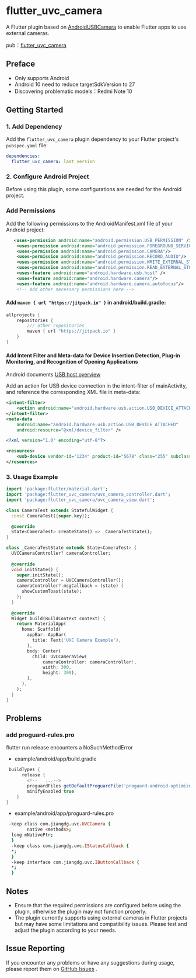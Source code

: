 # flutter_uvc_camera

A Flutter plugin based on [AndroidUSBCamera](https://github.com/jiangdongguo/AndroidUSBCamera) to enable Flutter apps to use external cameras.

pub：[flutter_uvc_camera](https://pub.dev/packages/flutter_uvc_camera)

## Preface 
- Only supports Android
- Android 10 need to reduce targetSdkVersion to 27
- Discovering problematic models：Redmi Note 10 

## Getting Started

### 1. Add Dependency

Add the `flutter_uvc_camera` plugin dependency to your Flutter project's `pubspec.yaml` file:

```yaml
dependencies:
  flutter_uvc_camera: last_version
```


### 2. Configure Android Project
Before using this plugin, some configurations are needed for the Android project.

### Add Permissions
Add the following permissions to the AndroidManifest.xml file of your Android project:
```xml
   <uses-permission android:name="android.permission.USB_PERMISSION" />
    <uses-permission android:name="android.permission.FOREGROUND_SERVICE" />
    <uses-permission android:name="android.permission.CAMERA"/>
    <uses-permission android:name="android.permission.RECORD_AUDIO"/>
    <uses-permission android:name="android.permission.WRITE_EXTERNAL_STORAGE"/>
    <uses-permission android:name="android.permission.READ_EXTERNAL_STORAGE"/>
    <uses-feature android:name="android.hardware.usb.host" />
    <uses-feature android:name="android.hardware.camera"/>
    <uses-feature android:name="android.hardware.camera.autofocus"/>
    <!-- Add other necessary permissions here -->
```

#### Add `maven { url "https://jitpack.io" }` in android/build.gradle:

```gradle
allprojects {
    repositories {
        /// other repositories
        maven { url "https://jitpack.io" }
    }
}
```

#### Add Intent Filter and Meta-data for Device Insertion Detection, Plug-in Monitoring, and Recognition of Opening Applications

Android documents [USB host overview](https://developer.android.google.cn/develop/connectivity/usb/host?hl=en)

Add an action for USB device connection in the intent-filter of mainActivity, and reference the corresponding XML file in meta-data:

```xml
<intent-filter>
    <action android:name="android.hardware.usb.action.USB_DEVICE_ATTACHED" />
</intent-filter>
<meta-data
    android:name="android.hardware.usb.action.USB_DEVICE_ATTACHED"
    android:resource="@xml/device_filter" />
```

```device_filter.xml
<?xml version="1.0" encoding="utf-8"?>

<resources>
    <usb-device vendor-id="1234" product-id="5678" class="255" subclass="66" protocol="1" />
</resources>
```

### 3. Usage Example

```dart
import 'package:flutter/material.dart';
import 'package:flutter_uvc_camera/uvc_camera_controller.dart';
import 'package:flutter_uvc_camera/uvc_camera_view.dart';

class CameraTest extends StatefulWidget {
  const CameraTest({super.key});

  @override
  State<CameraTest> createState() => _CameraTestState();
}

class _CameraTestState extends State<CameraTest> {
  UVCCameraController? cameraController;
  
  @override
  void initState() {
    super.initState();
    cameraController = UVCCameraController();
    cameraController?.msgCallback = (state) {
      showCustomToast(state);
    };
  }
  
  @override
  Widget build(BuildContext context) {
    return MaterialApp(
      home: Scaffold(
        appBar: AppBar(
          title: Text('UVC Camera Example'),
        ),
        body: Center(
          child: UVCCameraView(
              cameraController: cameraController!,
              width: 300,
              height: 300),
        ),
      ),
    );
  }
}
```

## Problems
### add proguard-rules.pro
flutter run release encounters a NoSuchMethodError
- example/android/app/build.gradle
```gradle
 buildTypes {
      release {
        <!--   ...-->
        proguardFiles getDefaultProguardFile('proguard-android-optimize.txt'), 'proguard-rules.pro'
        minifyEnabled true
    }
}
```
- example/android/app/proguard-rules.pro
```pro
 -keep class com.jiangdg.uvc.UVCCamera {
        native <methods>;
  long mNativePtr;
  }
  -keep class com.jiangdg.uvc.IStatusCallback {
  *;
  }
  -keep interface com.jiangdg.uvc.IButtonCallback {
  *;
  }
```
 
  

## Notes
- Ensure that the required permissions are configured before using the plugin, otherwise the plugin may not function 
  properly.
- The plugin currently supports using external cameras in Flutter projects but may have some limitations and 
  compatibility issues. Please test and adjust the plugin according to your needs.

## Issue Reporting
If you encounter any problems or have any suggestions during usage, please report them on
[GitHub Issues](https://github.com/chenyeju295/flutter_uvc_camera/issues) .



